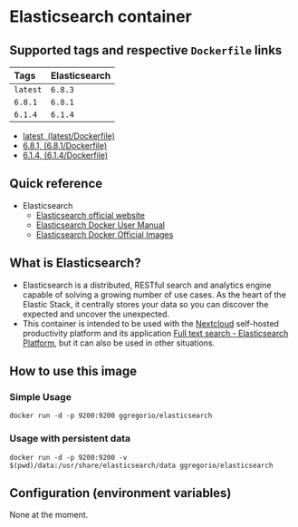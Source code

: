 # Elasticsearch container

## Supported tags and respective `Dockerfile` links

| Tags     | Elasticsearch |
|:---------|:--------------|
| `latest` | `6.8.3`       |
| `6.8.1`  | `6.8.1`       |
| `6.1.4`  | `6.1.4`       |

* [latest, (latest/Dockerfile)](https://github.com/GeorgioLPB/docker-elasticsearch/blob/master/Dockerfile)
* [6.8.1, (6.8.1/Dockerfile)](https://github.com/GeorgioLPB/docker-elasticsearch/blob/6.8.1/Dockerfile)
* [6.1.4, (6.1.4/Dockerfile)](https://github.com/GeorgioLPB/docker-elasticsearch/blob/6.1.4/Dockerfile)

## Quick reference

* Elasticsearch
  * [Elasticsearch official website](https://www.elastic.co/fr/products/elasticsearch)
  * [Elasticsearch Docker User Manual](https://www.elastic.co/guide/en/elasticsearch/reference/current/docker.html)
  * [Elasticsearch Docker Official Images](https://www.docker.elastic.co/)

## What is Elasticsearch?

* Elasticsearch is a distributed, RESTful search and analytics engine capable of solving a growing number of use cases. As the heart of the Elastic Stack, it centrally stores your data so you can discover the expected and uncover the unexpected.
* This container is intended to be used with the [Nextcloud](https://nextcloud.com/) self-hosted productivity platform and its application [Full text search - Elasticsearch Platform](https://apps.nextcloud.com/apps/fulltextsearch_elasticsearch), but it can also be used in other situations.

## How to use this image

### Simple Usage

	docker run -d -p 9200:9200 ggregorio/elasticsearch

### Usage with persistent data

	docker run -d -p 9200:9200 -v $(pwd)/data:/usr/share/elasticsearch/data ggregorio/elasticsearch

## Configuration (environment variables)

None at the moment.
